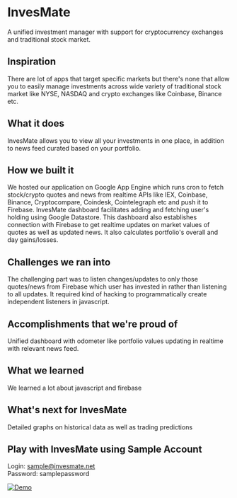 # InvesMate
A unified investment manager with support for cryptocurrency exchanges and traditional stock market.

## Inspiration
There are lot of apps that target specific markets but there's none that allow you to easily manage investments across wide variety of traditional stock market like NYSE, NASDAQ and crypto exchanges like Coinbase, Binance etc.

## What it does
InvesMate allows you to view all your investments in one place, in addition to news feed curated based on your portfolio.

## How we built it
We hosted our application on Google App Engine which runs cron to fetch stock/crypto quotes and news from realtime APIs like IEX, Coinbase, Binance, Cryptocompare, Coindesk, Cointelegraph etc and push it to Firebase. InvesMate dashboard facilitates adding and fetching user's holding using Google Datastore. This dashboard also establishes connection with Firebase to get realtime updates on market values of quotes as well as updated news. It also calculates portfolio's overall and day gains/losses.

## Challenges we ran into
The challenging part was to listen changes/updates to only those quotes/news from Firebase which user has invested in rather than listening to all updates. It required kind of hacking to programmatically create independent listeners in javascript. 

## Accomplishments that we're proud of
Unified dashboard with odometer like portfolio values updating in realtime with relevant news feed.

## What we learned
We learned a lot about javascript and firebase

## What's next for InvesMate
Detailed graphs on historical data as well as trading predictions

## Play with InvesMate using Sample Account
Login: sample@invesmate.net  
Password: samplepassword

[![Demo](https://img.youtube.com/vi/vFtY6_3lOog/0.jpg)](https://www.youtube.com/watch?v=vFtY6_3lOog)
